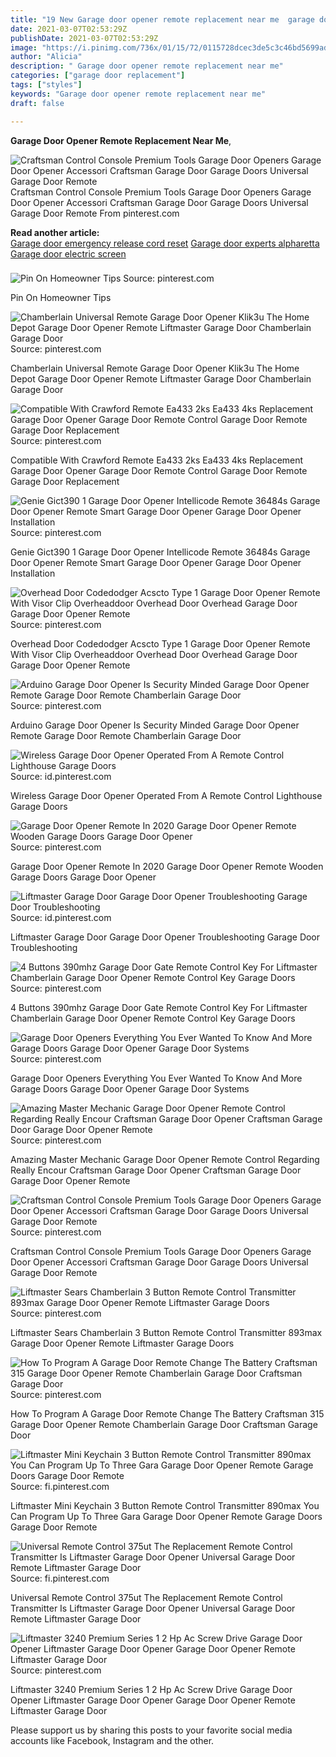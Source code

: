 ```yaml
---
title: "19 New Garage door opener remote replacement near me  garage door replacement"
date: 2021-03-07T02:53:29Z
publishDate: 2021-03-07T02:53:29Z
image: "https://i.pinimg.com/736x/01/15/72/0115728dcec3de5c3c46bd5699ad3687--garage-door-opener-garage-doors.jpg"
author: "Alicia"
description: " Garage door opener remote replacement near me"
categories: ["garage door replacement"]
tags: ["styles"]
keywords: "Garage door opener remote replacement near me"
draft: false

---
```

<!-- Head tag Code -->
**Garage Door Opener Remote Replacement Near Me**, 

![Craftsman Control Console Premium Tools Garage Door Openers Garage Door Opener Accessori Craftsman Garage Door Garage Doors Universal Garage Door Remote](https://i.pinimg.com/originals/ce/b5/7d/ceb57dadca353cf569cd7d6d8a49cd59.jpg "Craftsman Control Console Premium Tools Garage Door Openers Garage Door Opener Accessori Craftsman Garage Door Garage Doors Universal Garage Door Remote")
Craftsman Control Console Premium Tools Garage Door Openers Garage Door Opener Accessori Craftsman Garage Door Garage Doors Universal Garage Door Remote From pinterest.com

**Read another article:**  
[Garage door emergency release cord reset](/garage-door-emergency-release-cord-reset/)
[Garage door experts alpharetta](/garage-door-experts-alpharetta/)
[Garage door electric screen](/garage-door-electric-screen/)




### 

 


![Pin On Homeowner Tips](https://i.pinimg.com/originals/60/5c/d8/605cd83e2b6a34cc6fadd028185b7e96.jpg "Pin On Homeowner Tips")
Source: pinterest.com

Pin On Homeowner Tips  

![Chamberlain Universal Remote Garage Door Opener Klik3u The Home Depot Garage Door Opener Remote Liftmaster Garage Door Chamberlain Garage Door](https://i.pinimg.com/736x/cd/bf/54/cdbf5402284ec39f03b11f3b3fa50a40--garage-doors-home-depot.jpg "Chamberlain Universal Remote Garage Door Opener Klik3u The Home Depot Garage Door Opener Remote Liftmaster Garage Door Chamberlain Garage Door")
Source: pinterest.com

Chamberlain Universal Remote Garage Door Opener Klik3u The Home Depot Garage Door Opener Remote Liftmaster Garage Door Chamberlain Garage Door  

![Compatible With Crawford Remote Ea433 2ks Ea433 4ks Replacement Garage Door Opener Garage Door Remote Control Garage Door Remote Garage Door Replacement](https://i.pinimg.com/originals/82/d0/bb/82d0bb8c600552cd9d9bacb32d91c3fb.jpg "Compatible With Crawford Remote Ea433 2ks Ea433 4ks Replacement Garage Door Opener Garage Door Remote Control Garage Door Remote Garage Door Replacement")
Source: pinterest.com

Compatible With Crawford Remote Ea433 2ks Ea433 4ks Replacement Garage Door Opener Garage Door Remote Control Garage Door Remote Garage Door Replacement  

![Genie Gict390 1 Garage Door Opener Intellicode Remote 36484s Garage Door Opener Remote Smart Garage Door Opener Garage Door Opener Installation](https://i.pinimg.com/474x/3e/3d/05/3e3d05dfcb73500e987ee1c98450d550--garage-door-opener-garage-doors.jpg "Genie Gict390 1 Garage Door Opener Intellicode Remote 36484s Garage Door Opener Remote Smart Garage Door Opener Garage Door Opener Installation")
Source: pinterest.com

Genie Gict390 1 Garage Door Opener Intellicode Remote 36484s Garage Door Opener Remote Smart Garage Door Opener Garage Door Opener Installation  

![Overhead Door Codedodger Acscto Type 1 Garage Door Opener Remote With Visor Clip Overheaddoor Overhead Door Overhead Garage Door Garage Door Opener Remote](https://i.pinimg.com/originals/7e/78/55/7e7855eb61b8da5f832d0d681d41be30.jpg "Overhead Door Codedodger Acscto Type 1 Garage Door Opener Remote With Visor Clip Overheaddoor Overhead Door Overhead Garage Door Garage Door Opener Remote")
Source: pinterest.com

Overhead Door Codedodger Acscto Type 1 Garage Door Opener Remote With Visor Clip Overheaddoor Overhead Door Overhead Garage Door Garage Door Opener Remote  

![Arduino Garage Door Opener Is Security Minded Garage Door Opener Remote Garage Door Remote Chamberlain Garage Door](https://i.pinimg.com/originals/70/c0/db/70c0dbe262fa57dac290906e27531a1c.jpg "Arduino Garage Door Opener Is Security Minded Garage Door Opener Remote Garage Door Remote Chamberlain Garage Door")
Source: pinterest.com

Arduino Garage Door Opener Is Security Minded Garage Door Opener Remote Garage Door Remote Chamberlain Garage Door  

![Wireless Garage Door Opener Operated From A Remote Control Lighthouse Garage Doors](https://i.pinimg.com/736x/cb/5c/84/cb5c846bebde3c8ec7086cb66230574a--garage-door-opener-remote-garage-doors.jpg "Wireless Garage Door Opener Operated From A Remote Control Lighthouse Garage Doors")
Source: id.pinterest.com

Wireless Garage Door Opener Operated From A Remote Control Lighthouse Garage Doors  

![Garage Door Opener Remote In 2020 Garage Door Opener Remote Wooden Garage Doors Garage Door Opener](https://i.pinimg.com/564x/54/29/70/54297063affab4659c96d9e971a7b443.jpg "Garage Door Opener Remote In 2020 Garage Door Opener Remote Wooden Garage Doors Garage Door Opener")
Source: pinterest.com

Garage Door Opener Remote In 2020 Garage Door Opener Remote Wooden Garage Doors Garage Door Opener  

![Liftmaster Garage Door Garage Door Opener Troubleshooting Garage Door Troubleshooting](https://i.pinimg.com/originals/22/71/1d/22711dcceaf84e828ce4f6f67ff8726e.jpg "Liftmaster Garage Door Garage Door Opener Troubleshooting Garage Door Troubleshooting")
Source: id.pinterest.com

Liftmaster Garage Door Garage Door Opener Troubleshooting Garage Door Troubleshooting  

![4 Buttons 390mhz Garage Door Gate Remote Control Key For Liftmaster Chamberlain Garage Door Opener Remote Control Key Garage Doors](https://i.pinimg.com/originals/f7/61/64/f761643c95a05e2c63abe08cb69aef98.jpg "4 Buttons 390mhz Garage Door Gate Remote Control Key For Liftmaster Chamberlain Garage Door Opener Remote Control Key Garage Doors")
Source: pinterest.com

4 Buttons 390mhz Garage Door Gate Remote Control Key For Liftmaster Chamberlain Garage Door Opener Remote Control Key Garage Doors  

![Garage Door Openers Everything You Ever Wanted To Know And More Garage Doors Garage Door Opener Garage Door Systems](https://i.pinimg.com/originals/14/f5/e7/14f5e734ba0fee0a332ed1fece40631d.jpg "Garage Door Openers Everything You Ever Wanted To Know And More Garage Doors Garage Door Opener Garage Door Systems")
Source: pinterest.com

Garage Door Openers Everything You Ever Wanted To Know And More Garage Doors Garage Door Opener Garage Door Systems  

![Amazing Master Mechanic Garage Door Opener Remote Control Regarding Really Encour Craftsman Garage Door Opener Craftsman Garage Door Garage Door Opener Remote](https://i.pinimg.com/originals/e4/8f/37/e48f376c1fce0456fe14d047cc0b0247.jpg "Amazing Master Mechanic Garage Door Opener Remote Control Regarding Really Encour Craftsman Garage Door Opener Craftsman Garage Door Garage Door Opener Remote")
Source: pinterest.com

Amazing Master Mechanic Garage Door Opener Remote Control Regarding Really Encour Craftsman Garage Door Opener Craftsman Garage Door Garage Door Opener Remote  

![Craftsman Control Console Premium Tools Garage Door Openers Garage Door Opener Accessori Craftsman Garage Door Garage Doors Universal Garage Door Remote](https://i.pinimg.com/originals/ce/b5/7d/ceb57dadca353cf569cd7d6d8a49cd59.jpg "Craftsman Control Console Premium Tools Garage Door Openers Garage Door Opener Accessori Craftsman Garage Door Garage Doors Universal Garage Door Remote")
Source: pinterest.com

Craftsman Control Console Premium Tools Garage Door Openers Garage Door Opener Accessori Craftsman Garage Door Garage Doors Universal Garage Door Remote  

![Liftmaster Sears Chamberlain 3 Button Remote Control Transmitter 893max Garage Door Opener Remote Liftmaster Garage Doors](https://i.pinimg.com/564x/0e/f3/09/0ef309013c120203000a113005211bfa.jpg "Liftmaster Sears Chamberlain 3 Button Remote Control Transmitter 893max Garage Door Opener Remote Liftmaster Garage Doors")
Source: pinterest.com

Liftmaster Sears Chamberlain 3 Button Remote Control Transmitter 893max Garage Door Opener Remote Liftmaster Garage Doors  

![How To Program A Garage Door Remote Change The Battery Craftsman 315 Garage Door Opener Remote Chamberlain Garage Door Craftsman Garage Door](https://i.pinimg.com/originals/b0/08/bf/b008bf4730ca907fc2540adce3dd6c13.jpg "How To Program A Garage Door Remote Change The Battery Craftsman 315 Garage Door Opener Remote Chamberlain Garage Door Craftsman Garage Door")
Source: pinterest.com

How To Program A Garage Door Remote Change The Battery Craftsman 315 Garage Door Opener Remote Chamberlain Garage Door Craftsman Garage Door  

![Liftmaster Mini Keychain 3 Button Remote Control Transmitter 890max You Can Program Up To Three Gara Garage Door Opener Remote Garage Doors Garage Door Remote](https://i.pinimg.com/736x/93/a4/d5/93a4d502ef9534b260073274ac942bbf.jpg "Liftmaster Mini Keychain 3 Button Remote Control Transmitter 890max You Can Program Up To Three Gara Garage Door Opener Remote Garage Doors Garage Door Remote")
Source: fi.pinterest.com

Liftmaster Mini Keychain 3 Button Remote Control Transmitter 890max You Can Program Up To Three Gara Garage Door Opener Remote Garage Doors Garage Door Remote  

![Universal Remote Control 375ut The Replacement Remote Control Transmitter Is Liftmaster Garage Door Opener Universal Garage Door Remote Liftmaster Garage Door](https://i.pinimg.com/736x/ad/22/c3/ad22c326cc4f1cc22663294eda43398f.jpg "Universal Remote Control 375ut The Replacement Remote Control Transmitter Is Liftmaster Garage Door Opener Universal Garage Door Remote Liftmaster Garage Door")
Source: fi.pinterest.com

Universal Remote Control 375ut The Replacement Remote Control Transmitter Is Liftmaster Garage Door Opener Universal Garage Door Remote Liftmaster Garage Door  

![Liftmaster 3240 Premium Series 1 2 Hp Ac Screw Drive Garage Door Opener Liftmaster Garage Door Opener Garage Door Opener Remote Liftmaster Garage Door](https://i.pinimg.com/736x/01/15/72/0115728dcec3de5c3c46bd5699ad3687--garage-door-opener-garage-doors.jpg "Liftmaster 3240 Premium Series 1 2 Hp Ac Screw Drive Garage Door Opener Liftmaster Garage Door Opener Garage Door Opener Remote Liftmaster Garage Door")
Source: pinterest.com

Liftmaster 3240 Premium Series 1 2 Hp Ac Screw Drive Garage Door Opener Liftmaster Garage Door Opener Garage Door Opener Remote Liftmaster Garage Door  

Please support us by sharing this posts to your favorite social media accounts like Facebook, Instagram and the other.

